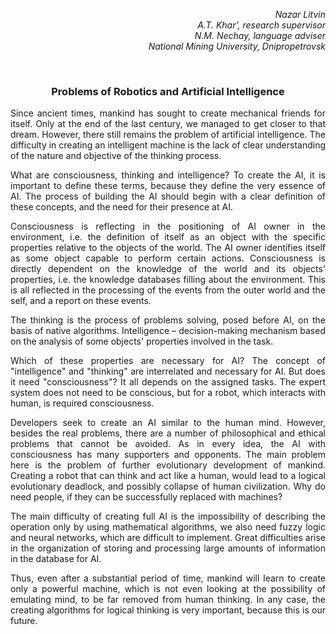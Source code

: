 <p align="right"><i>
Nazar Litvin<br>
A.T. Khar’, research supervisor<br>
N.M. Nechay, language adviser<br>
National Mining University, Dnipropetrovsk
</i></p>

<br>

<h3 align="center">Problems of Robotics and Artificial Intelligence</h3>
<p align="justify">
Since ancient times, mankind has sought to create mechanical friends for itself. Only at the end of the last century, we managed to get closer to that dream. However, there still remains the problem of artificial intelligence. The difficulty in creating an intelligent machine is the lack of clear understanding of the nature and objective of the thinking process.
</p>
<p align="justify">
What are consciousness, thinking and intelligence? To create the AI, it is important to define these terms, because they define the very essence of AI. The process of building the AI should begin with a clear definition of these concepts, and the need for their presence at AI.
</p>
<p align="justify">
Consciousness is reflecting in the positioning of AI owner in the environment, i.e. the definition of itself as an object with the specific properties relative to the objects of the world. The AI owner identifies itself as some object capable to perform certain actions. Consciousness is directly dependent on the knowledge of the world and its objects' properties, i.e. the knowledge databases filling about the environment. This is all reflected in the processing of the events from the outer world and the self, and a report on these events.
</p>
<p align="justify">
The thinking is the process of problems solving, posed before AI, on the basis of native algorithms. Intelligence – decision-making mechanism based on the analysis of some objects' properties involved in the task.
</p>
<p align="justify">
Which of these properties are necessary for AI? The concept of "intelligence" and "thinking" are interrelated and necessary for AI. But does it need "consciousness"? It all depends on the assigned tasks. The expert system does not need to be conscious, but for a robot, which interacts with human, is required consciousness.
</p>
<p align="justify">
Developers seek to create an AI similar to the human mind. However, besides the real problems, there are a number of philosophical and ethical problems that cannot be avoided. As in every idea, the AI with consciousness has many supporters and opponents. The main problem here is the problem of further evolutionary development of mankind. Creating a robot that can think and act like a human, would lead to a logical evolutionary deadlock, and possibly collapse of human civilization. Why do need people, if they can be successfully replaced with machines?
</p>
<p align="justify">
The main difficulty of creating full AI is the impossibility of describing the operation only by using mathematical algorithms, we also need fuzzy logic and neural networks, which are difficult to implement. Great difficulties arise in the organization of storing and processing large amounts of information in the database for AI.
</p>
<p align="justify">
Thus, even after a substantial period of time, mankind will learn to create only a powerful machine, which is not even looking at the possibility of emulating mind, to be far removed from human thinking. In any case, the creating algorithms for logical thinking is very important, because this is our future.
</p>
